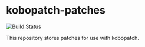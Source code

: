 # kobopatch-patches
[![Build Status](https://travis-ci.com/geek1011/kobopatch-patches.svg?branch=master)](https://travis-ci.com/geek1011/kobopatch-patches)

This repository stores patches for use with kobopatch.
